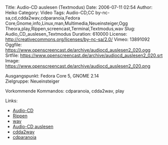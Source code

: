 Title: Audio-CD auslesen (Textmodus)
Date: 2006-07-11 02:54
Author: Heiko
Category: Video
Tags: Audio-CD,CC by-nc-sa,cd,cdda2wav,cdparanoia,Fedora Core,Gnome,info,Linux,man,Multimedia,Neueinsteiger,Ogg Theora,play,Rippen,screencast,Terminal,Textmodus,wav
Slug: Audio_CD_auslesen_Textmodus
Duration: 610000
License: http://creativecommons.org/licenses/by-nc-sa/2.0/
Vimeo: 13891092
Oggfile: https://www.openscreencast.de/archive/audiocd_auslesen2_020.ogg
Srtfile: https://www.openscreencast.de/archive/audiocd_auslesen2_020.srt
Image: https://www.openscreencast.de/archive/audiocd_auslesen2_020.png

Ausgangspunkt: Fedora Core 5, GNOME 2.14  
Zielgruppe: Neueinsteiger  

Vorkommende Kommandos: cdparanoia, cdda2wav, play

Links:

  * [Audio-CD](http://de.wikipedia.org/wiki/Audio-CD)
  * [Rippen](http://de.wikipedia.org/wiki/Rippen)
  * [wav](http://de.wikipedia.org/wiki/Wav)
  * [Audio-CD auslesen](http://www.selflinux.org/selflinux/html/grabber_encoder02.html)
  * [cdda2wav](http://www.linux-magazin.de/Artikel/ausgabe/1999/07/Cdda2wav/cdda2wav.html)
  * [cdparanoia](http://en.wikipedia.org/wiki/Cdparanoia)

